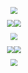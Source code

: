 <p align="center"><img src="https://github.com/user-attachments/assets/01b3ec53-360a-4f5a-b3ed-f774613ce191" /></a></p>

<p align="center"><img src="https://github.com/user-attachments/assets/892973da-430e-4679-8c70-0f70de4aece3"><a href="https://rentry.co/salyface"><img src="https://github.com/user-attachments/assets/afa483e7-9074-412e-a647-c8f6f4d1afeb" /></a></p>
<p align="center"><a href="https://en.pronouns.page/@acornious"><img src="https://github.com/user-attachments/assets/6921c9df-ec4f-4830-aa31-3fffefdb14fb" /></a></p>
<p align="center"><a href="https://www.instagram.com/sleeep_lord/"><img src="https://github.com/user-attachments/assets/e680dbc4-2e81-47a3-92a5-8771ed722508" /></a><img src="https://github.com/user-attachments/assets/489819d9-32d6-4b42-abac-3a42fc5f4b56" /></p>

<p align="center"><img src="https://github.com/user-attachments/assets/397c4590-e36b-41a0-8407-49214e95d746" /></a></p>
